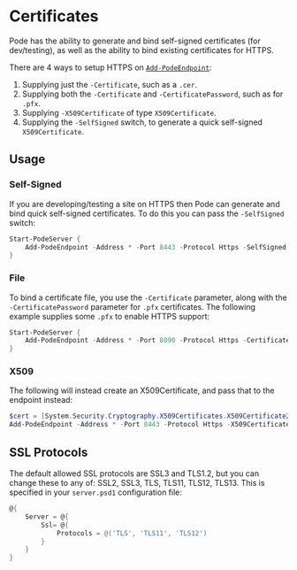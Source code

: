 # Certificates

Pode has the ability to generate and bind self-signed certificates (for dev/testing), as well as the ability to bind existing certificates for HTTPS.

There are 4 ways to setup HTTPS on [`Add-PodeEndpoint`](../../Functions/Core/Add-PodeEndpoint):

1. Supplying just the `-Certificate`, such as a `.cer`.
2. Supplying both the `-Certificate` and `-CertificatePassword`, such as for `.pfx`.
3. Supplying `-X509Certificate` of type `X509Certificate`.
4. Supplying the `-SelfSigned` switch, to generate a quick self-signed `X509Certificate`.

## Usage

### Self-Signed

If you are developing/testing a site on HTTPS then Pode can generate and bind quick self-signed certificates. To do this you can pass the `-SelfSigned` switch:

```powershell
Start-PodeServer {
    Add-PodeEndpoint -Address * -Port 8443 -Protocol Https -SelfSigned
}
```

### File

To bind a certificate file, you use the `-Certificate` parameter, along with the `-CertificatePassword` parameter for `.pfx` certificates. The following example supplies some `.pfx` to enable HTTPS support:

```powershell
Start-PodeServer {
    Add-PodeEndpoint -Address * -Port 8090 -Protocol Https -Certificate './cert.pfx' -CertificatePassword 'Hunter2'
}
```

### X509

The following will instead create an X509Certificate, and pass that to the endpoint instead:

```powershell
$cert = [System.Security.Cryptography.X509Certificates.X509Certificate2]::new('./certs/example.cer')
Add-PodeEndpoint -Address * -Port 8443 -Protocol Https -X509Certificate $cert
```

## SSL Protocols

The default allowed SSL protocols are SSL3 and TLS1.2, but you can change these to any of: SSL2, SSL3, TLS, TLS11, TLS12, TLS13. This is specified in your `server.psd1` configuration file:

```powershell
@{
    Server = @{
        Ssl= @{
            Protocols = @('TLS', 'TLS11', 'TLS12')
        }
    }
}
```
